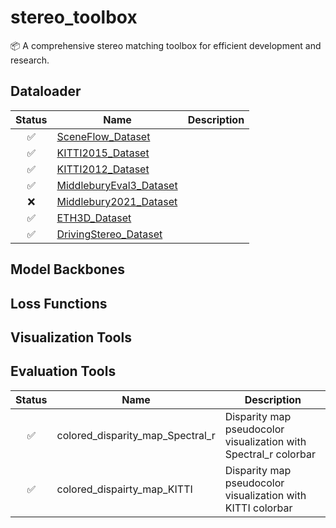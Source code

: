# stereo_toolbox
📦 A comprehensive stereo matching toolbox for efficient development and research.

## Dataloader

| Status | Name | Description |
| :----: | ------- | ----------- | 
| ✅ | [SceneFlow_Dataset](https://lmb.informatik.uni-freiburg.de/resources/datasets/SceneFlowDatasets.en.html) | |
| ✅ | [KITTI2015_Dataset](https://www.cvlibs.net/datasets/kitti/eval_scene_flow.php?benchmark=stereo) | |
| ✅ | [KITTI2012_Dataset](https://www.cvlibs.net/datasets/kitti/eval_stereo_flow.php?benchmark=stereo) | |
| ✅ | [MiddleburyEval3_Dataset](https://vision.middlebury.edu/stereo/submit3) ||
| ❌ | [Middlebury2021_Dataset]() |  |
| ✅ | [ETH3D_Dataset](https://www.eth3d.net/datasets) | |
| ✅ | [DrivingStereo_Dataset](https://drivingstereo-dataset.github.io/)| |


## Model Backbones

## Loss Functions

## Visualization Tools

## Evaluation Tools


| Status | Name | Description |
| :----: | ---- | ----------- |
| ✅ | colored_disparity_map_Spectral_r | Disparity map pseudocolor visualization with Spectral_r colorbar |
| ✅ | colored_dispairty_map_KITTI | Disparity map pseudocolor visualization with KITTI colorbar |
